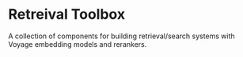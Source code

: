 # Retreival Toolbox

A collection of components for building retrieval/search systems with Voyage embedding models and rerankers.


